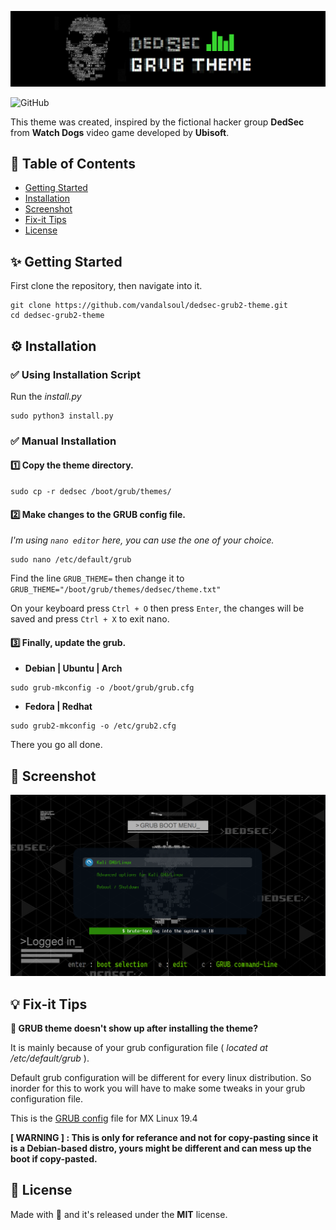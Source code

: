 ![logo](/media/logo.png)

![GitHub](https://img.shields.io/github/license/vandalsoul/dedsec-grub2-theme?style=for-the-badge)

This theme was created, inspired by the fictional hacker group **DedSec** from **Watch Dogs** video game developed by **Ubisoft**.

## 📙 Table of Contents
- [Getting Started](https://github.com/vandalsoul/dedsec-grub2-theme/blob/update/README.md#-getting-started)
- [Installation](https://github.com/vandalsoul/dedsec-grub2-theme/blob/update/README.md#%EF%B8%8F-installation)
- [Screenshot](https://github.com/vandalsoul/dedsec-grub2-theme/blob/update/README.md#-screenshot)
- [Fix-it Tips](https://github.com/vandalsoul/dedsec-grub2-theme/blob/update/README.md#-fix-it-tips)
- [License](https://github.com/vandalsoul/dedsec-grub2-theme/blob/update/README.md#-license)

## ✨ Getting Started

First clone the repository, then navigate into it.
```shell
git clone https://github.com/vandalsoul/dedsec-grub2-theme.git
cd dedsec-grub2-theme
```

## ⚙️ Installation

### ✅ Using Installation Script
Run the *install.py*
```shell
sudo python3 install.py
```

### ✅ Manual Installation

#### 1️⃣ Copy the theme directory.
```shell
sudo cp -r dedsec /boot/grub/themes/
```
#### 2️⃣ Make changes to the GRUB config file.

*I'm using `nano editor` here, you can use the one of your choice.*
```shell
sudo nano /etc/default/grub
```
Find the line `GRUB_THEME=` then change it to `GRUB_THEME="/boot/grub/themes/dedsec/theme.txt"`

On your keyboard press `Ctrl + O` then press `Enter`, the changes will be saved and press `Ctrl + X` to exit nano.

#### 3️⃣ Finally, update the grub.

- **Debian | Ubuntu | Arch**
```shell
sudo grub-mkconfig -o /boot/grub/grub.cfg
```
- **Fedora | Redhat**
```shell
sudo grub2-mkconfig -o /etc/grub2.cfg
```
There you go all done.

## 📸 Screenshot
![Screenshot](/media/screenshot.png)

## 💡 Fix-it Tips
**💠  GRUB theme doesn't show up after installing the theme?**

It is mainly because of your grub configuration file ( *located at /etc/default/grub* ).

Default grub configuration will be different for every linux distribution. So inorder for this to work you will have to make some tweaks in your grub configuration file.

This is the [GRUB config](/media/mx-linux-grub-config-file.txt) file for MX Linux 19.4

**[ WARNING ] : This is only for referance and not for copy-pasting since it is a Debian-based distro, yours might be different and can mess up the boot if copy-pasted.**

## 📝 License
Made with 💖 and it's released under the **MIT** license.
